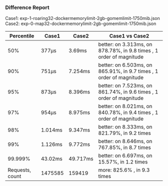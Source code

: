 ### Difference Report
Case1: exp-1-roaring32-dockermemorylimit-2gb-gomemlimit-1750mib.json
Case2: exp-0-map32-dockermemorylimit-2gb-gomemlimit-1750mib.json

|Percentile|Case1|Case2|Case1 vs Case2|
|---|---|---|---|
|50%|377µs|3.69ms|better: on 3.313ms, on 878.78%, in 9.8 times , 1 order of magnitude|
|90%|751µs|7.254ms|better: on 6.503ms, on 865.91%, in 9.7 times , 1 order of magnitude|
|95%|873µs|8.396ms|better: on 7.523ms, on 861.74%, in 9.6 times , 1 order of magnitude|
|97%|954µs|8.975ms|better: on 8.021ms, on 840.78%, in 9.4 times , 1 order of magnitude|
|98%|1.014ms|9.347ms|better: on 8.333ms, on 821.79%, in 9.2 times |
|99%|1.126ms|9.772ms|better: on 8.646ms, on 767.85%, in 8.7 times |
|99.999%|43.02ms|49.717ms|better: on 6.697ms, on 15.57%, in 1.2 times |
|Requests, count|1475585|159419|more: 825.6% , in 9.3 times |
